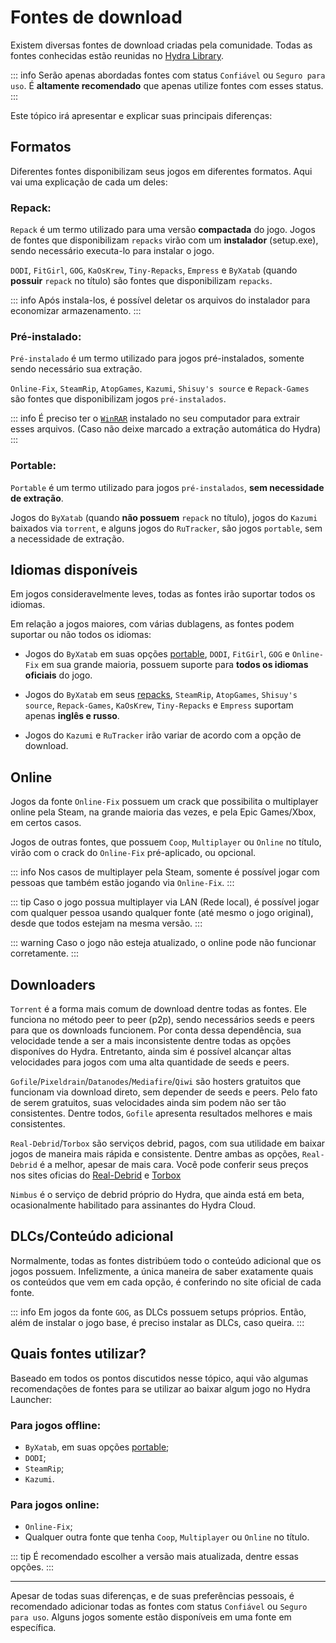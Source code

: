 # Fontes de download

Existem diversas fontes de download criadas pela comunidade. Todas as fontes conhecidas estão reunidas no [Hydra Library](https://library.hydra.wiki/library).

::: info Serão apenas abordadas fontes com status `Confiável` ou `Seguro para uso`. É **altamente recomendado** que apenas utilize fontes com esses status.
:::

Este tópico irá apresentar e explicar suas principais diferenças:

## Formatos

Diferentes fontes disponibilizam seus jogos em diferentes formatos. Aqui vai uma explicação de cada um deles:

### Repack:

`Repack` é um termo utilizado para uma versão **compactada** do jogo. Jogos de fontes que disponibilizam `repacks` virão com um **instalador** (setup.exe), sendo necessário executa-lo para instalar o jogo.

`DODI`, `FitGirl`, `GOG`, `KaOsKrew`, `Tiny-Repacks`, `Empress` e `ByXatab` (quando **possuir** `repack` no título) são fontes que disponibilizam `repacks`.

::: info Após instala-los, é possível deletar os arquivos do instalador para economizar armazenamento.
:::

### Pré-instalado:

`Pré-instalado` é um termo utilizado para jogos pré-instalados, somente sendo necessário sua extração.

`Online-Fix`, `SteamRip`, `AtopGames`, `Kazumi`, `Shisuy's source` e `Repack-Games` são fontes que disponibilizam jogos `pré-instalados`.

::: info É preciso ter o [`WinRAR`](https://www.win-rar.com/fileadmin/winrar-versions/winrar/winrar-x64-711br.exe) instalado no seu computador para extrair esses arquivos. (Caso não deixe marcado a extração automática do Hydra)
:::

### Portable:

`Portable` é um termo utilizado para jogos `pré-instalados`, **sem necessidade de extração**.

Jogos do `ByXatab` (quando **não possuem** `repack` no título), jogos do `Kazumi` baixados via `torrent`, e alguns jogos do `RuTracker`, são jogos `portable`, sem a necessidade de extração.

## Idiomas disponíveis

Em jogos consideravelmente leves, todas as fontes irão suportar todos os idiomas.

Em relação a jogos maiores, com várias dublagens, as fontes podem suportar ou não todos os idiomas:

- Jogos do `ByXatab` em suas opções [portable](download-sources.html#portable), `DODI`, `FitGirl`, `GOG` e `Online-Fix` em sua grande maioria, possuem suporte para **todos os idiomas oficiais** do jogo.

- Jogos do `ByXatab` em seus [repacks](download-sources.html#repack), `SteamRip`, `AtopGames`, `Shisuy's source`, `Repack-Games`, `KaOsKrew`, `Tiny-Repacks` e `Empress` suportam apenas **inglês e russo**.

- Jogos do `Kazumi` e `RuTracker` irão variar de acordo com a opção de download.

## Online

Jogos da fonte `Online-Fix` possuem um crack que possibilita o multiplayer online pela Steam, na grande maioria das vezes, e pela Epic Games/Xbox, em certos casos. 

Jogos de outras fontes, que possuem `Coop`, `Multiplayer` ou `Online` no título, virão com o crack do `Online-Fix` pré-aplicado, ou opcional.

::: info Nos casos de multiplayer pela Steam, somente é possível jogar com pessoas que também estão jogando via `Online-Fix`.
:::

::: tip Caso o jogo possua multiplayer via LAN (Rede local), é possível jogar com qualquer pessoa usando qualquer fonte (até mesmo o jogo original), desde que todos estejam na mesma versão.
:::

::: warning Caso o jogo não esteja atualizado, o online pode não funcionar corretamente.
:::

## Downloaders

`Torrent` é a forma mais comum de download dentre todas as fontes. Ele funciona no método peer to peer (p2p), sendo necessários seeds e peers para que os downloads funcionem. Por conta dessa dependência, sua velocidade tende a ser a mais inconsistente dentre todas as opções disponíves do Hydra. Entretanto, ainda sim é possível alcançar altas velocidades para jogos com uma alta quantidade de seeds e peers.

`Gofile`/`Pixeldrain`/`Datanodes`/`Mediafire`/`Qiwi` são hosters gratuitos que funcionam via download direto, sem depender de seeds e peers. Pelo fato de serem gratuitos, suas velocidades ainda sim podem não ser tão consistentes. Dentre todos, `Gofile` apresenta resultados melhores e mais consistentes.

`Real-Debrid`/`Torbox` são serviços debrid, pagos, com sua utilidade em baixar jogos de maneira mais rápida e consistente. Dentre ambas as opções, `Real-Debrid` é a melhor, apesar de mais cara. Você pode conferir seus preços nos sites oficias do [Real-Debrid](https://real-debrid.com/) e [Torbox](https://torbox.app/)

`Nimbus` é o serviço de debrid próprio do Hydra, que ainda está em beta, ocasionalmente habilitado para assinantes do Hydra Cloud.

## DLCs/Conteúdo adicional

Normalmente, todas as fontes distribúem todo o conteúdo adicional que os jogos possuem. Infelizmente, a única maneira de saber exatamente quais os conteúdos que vem em cada opção, é conferindo no site oficial de cada fonte.

::: info Em jogos da fonte `GOG`, as DLCs possuem setups próprios. Então, além de instalar o jogo base, é preciso instalar as DLCs, caso queira.
:::

## Quais fontes utilizar?

Baseado em todos os pontos discutidos nesse tópico, aqui vão algumas recomendações de fontes para se utilizar ao baixar algum jogo no Hydra Launcher:

### Para jogos offline: 
- `ByXatab`, em suas opções [portable](download-sources.html#portable);
- `DODI`;
- `SteamRip`;
- `Kazumi`.

### Para jogos online:
- `Online-Fix`;
- Qualquer outra fonte que tenha `Coop`, `Multiplayer` ou `Online` no título.

::: tip É recomendado escolher a versão mais atualizada, dentre essas opções.
:::

___

Apesar de todas suas diferenças, e de suas preferências pessoais, é recomendado adicionar todas as fontes com status `Confiável` ou `Seguro para uso`. Alguns jogos somente estão disponíveis em uma fonte em específica.